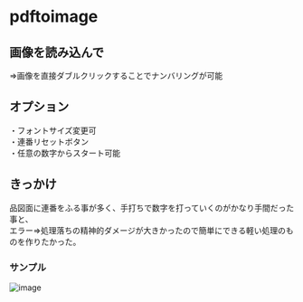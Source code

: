 # pdftoimage

## 画像を読み込んで  
⇒画像を直接ダブルクリックすることでナンバリングが可能

## オプション
・フォントサイズ変更可  
・連番リセットボタン  
・任意の数字からスタート可能

## きっかけ  
品図面に連番をふる事が多く、手打ちで数字を打っていくのがかなり手間だった事と、  
エラー⇒処理落ちの精神的ダメージが大きかったので簡単にできる軽い処理のものを作りたかった。

### サンプル  
![image](https://user-images.githubusercontent.com/100341293/202572401-a9466e1d-548a-45e9-bec9-0eb676018412.png)
